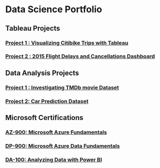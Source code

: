 # Data Science Portfolio

## Tableau Projects
### [Project 1 : Visualizing Citibike Trips with Tableau](https://public.tableau.com/profile/jayant.jaishwin#!/vizhome/VisualizingCitibikeTrips2018/Feb2018)
### [Project 2 : 2015 Flight Delays and Cancellations Dashboard](https://public.tableau.com/profile/jayant.jaishwin#!/vizhome/Flight2015Dashboard/DashboardofFlights2015)

## Data Analysis Projects
### [Project 1 : Investigating TMDb movie Dataset](https://github.com/jaishwin/Data-Analyst-Nanodegree/blob/master/TMDb%20Dataset.ipynb)
### [Project 2: Car Prediction Dataset ](https://www.kaggle.com/jjaishwin/car-prediction)

## Microsoft Certifications

### [AZ-900: Microsoft Azure Fundamentals](credly.com/badges/f0ddd76f-89d0-4ab5-b8bf-ee6e22eb28ff)
### [DP-900: Microsoft Azure Data Fundamentals](credly.com/badges/f0ddd76f-89d0-4ab5-b8bf-ee6e22eb28ff)
### [DA-100: Analyzing Data with Power BI](https://www.youracclaim.com/badges/1a5ee537-31ef-4b5a-8287-8eda093f099d/public_url)
